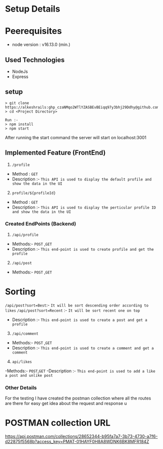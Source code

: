 # Setup Details

# Peerequisites
 - node version : v16.13.0 (min.)

## Used Technologies

- NodeJs
- Express

## setup
```
> git clone https://alkeshrails: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@github.com/alkeshrails/BooTestTaskNode.git
> cd <Project Directory>

Run :-
> npm install
> npm start

```
After running the start command the server will start on localhost:3001

## Implemented Feature (FrontEnd)


1. `/profile`
  - Method : `GET`
  - Description :- `This API is used to display the default profile and show the data in the UI`

2. `profile/${profileId}`
  - Method : `GET`
  - Description :- `This API is used to display the perticular profile ID and show the data in the UI`

### Created EndPoints (Backend)

1. `/api/profile`

- Methods:- `POST` ,`GET`
- Description :- `This end-point is used to create profile and get the profile`

2. `/api/post`

- Methods:- `POST` ,`GET`

# Sorting 
`/api/post?sort=Best`:- `It will be sort descending order according to likes` 
`/api/post?sort=Recent` :- `It will be sort recent one on top`

- Description :- `This end-point is used to create a post and get a profile`
3. `/api/comment`

- Methods:- `POST` ,`GET`
- Description :- `This end-point is used to create a comment and get a comment`

4. `api/likes`

-Methods:- `POST`,`GET`
-Description :- `This end-point is used to add a like a post and unlike post`


### Other Details

For the testing I have created the postman collection
where all the routes are there for easy get idea about the request and response
u

# POSTMAN collection URL 
https://api.postman.com/collections/28652344-b95fa7a7-3b73-4730-a7f6-d22875f5568b?access_key=PMAT-01HAYF0H8A8WDNK6BK8MFR184Z